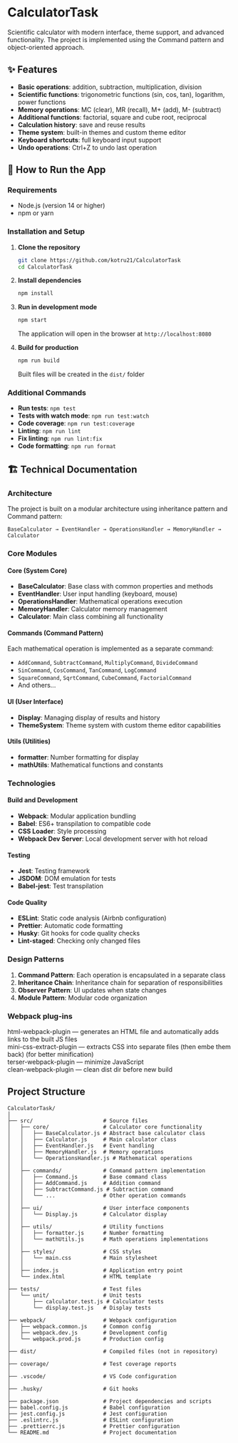 # CalculatorTask

Scientific calculator with modern interface, theme support, and advanced functionality. The project is implemented using the Command pattern and object-oriented approach.

## ✨ Features

- **Basic operations**: addition, subtraction, multiplication, division
- **Scientific functions**: trigonometric functions (sin, cos, tan), logarithm, power functions
- **Memory operations**: MC (clear), MR (recall), M+ (add), M- (subtract)
- **Additional functions**: factorial, square and cube root, reciprocal
- **Calculation history**: save and reuse results
- **Theme system**: built-in themes and custom theme editor
- **Keyboard shortcuts**: full keyboard input support
- **Undo operations**: Ctrl+Z to undo last operation

## 🚀 How to Run the App

### Requirements

- Node.js (version 14 or higher)
- npm or yarn

### Installation and Setup

1. **Clone the repository**

   ```bash
   git clone https://github.com/kotru21/CalculatorTask
   cd CalculatorTask
   ```

2. **Install dependencies**

   ```bash
   npm install
   ```

3. **Run in development mode**

   ```bash
   npm start
   ```

   The application will open in the browser at `http://localhost:8080`

4. **Build for production**

   ```bash
   npm run build
   ```

   Built files will be created in the `dist/` folder

### Additional Commands

- **Run tests**: `npm test`
- **Tests with watch mode**: `npm run test:watch`
- **Code coverage**: `npm run test:coverage`
- **Linting**: `npm run lint`
- **Fix linting**: `npm run lint:fix`
- **Code formatting**: `npm run format`

## 🏗️ Technical Documentation

### Architecture

The project is built on a modular architecture using inheritance pattern and Command pattern:

```text
BaseCalculator → EventHandler → OperationsHandler → MemoryHandler → Calculator
```

### Core Modules

#### Core (System Core)

- **BaseCalculator**: Base class with common properties and methods
- **EventHandler**: User input handling (keyboard, mouse)
- **OperationsHandler**: Mathematical operations execution
- **MemoryHandler**: Calculator memory management
- **Calculator**: Main class combining all functionality

#### Commands (Command Pattern)

Each mathematical operation is implemented as a separate command:

- `AddCommand`, `SubtractCommand`, `MultiplyCommand`, `DivideCommand`
- `SinCommand`, `CosCommand`, `TanCommand`, `LogCommand`
- `SquareCommand`, `SqrtCommand`, `CubeCommand`, `FactorialCommand`
- And others...

#### UI (User Interface)

- **Display**: Managing display of results and history
- **ThemeSystem**: Theme system with custom theme editor capabilities

#### Utils (Utilities)

- **formatter**: Number formatting for display
- **mathUtils**: Mathematical functions and constants

### Technologies

#### Build and Development

- **Webpack**: Modular application bundling
- **Babel**: ES6+ transpilation to compatible code
- **CSS Loader**: Style processing
- **Webpack Dev Server**: Local development server with hot reload

#### Testing

- **Jest**: Testing framework
- **JSDOM**: DOM emulation for tests
- **Babel-jest**: Test transpilation

#### Code Quality

- **ESLint**: Static code analysis (Airbnb configuration)
- **Prettier**: Automatic code formatting
- **Husky**: Git hooks for code quality checks
- **Lint-staged**: Checking only changed files

### Design Patterns

1. **Command Pattern**: Each operation is encapsulated in a separate class
2. **Inheritance Chain**: Inheritance chain for separation of responsibilities
3. **Observer Pattern**: UI updates when state changes
4. **Module Pattern**: Modular code organization

### Webpack plug-ins

html-webpack-plugin — generates an HTML file and automatically adds links to the built JS files </br>
mini-css-extract-plugin — extracts CSS into separate files (then embe them back) (for better minification) </br>
terser-webpack-plugin — minimize JavaScript </br>
clean-webpack-plugin — clean dist dir before new build

## Project Structure

```text
CalculatorTask/
│
├── src/                      # Source files
│   ├── core/                 # Calculator core functionality
│   │   ├── BaseCalculator.js # Abstract base calculator class
│   │   ├── Calculator.js     # Main calculator class
│   │   ├── EventHandler.js   # Event handling
│   │   ├── MemoryHandler.js  # Memory operations
│   │   └── OperationsHandler.js # Mathematical operations
│   │
│   ├── commands/             # Command pattern implementation
│   │   ├── Command.js        # Base command class
│   │   ├── AddCommand.js     # Addition command
│   │   ├── SubtractCommand.js # Subtraction command
│   │   └── ...               # Other operation commands
│   │
│   ├── ui/                   # User interface components
│   │   └── Display.js        # Calculator display
│   │
│   ├── utils/                # Utility functions
│   │   ├── formatter.js      # Number formatting
│   │   └── mathUtils.js      # Math operations implementations
│   │
│   ├── styles/               # CSS styles
│   │   └── main.css          # Main stylesheet
│   │
│   ├── index.js              # Application entry point
│   └── index.html            # HTML template
│
├── tests/                    # Test files
│   └── unit/                 # Unit tests
│       ├── calculator.test.js # Calculator tests
│       └── display.test.js   # Display tests
│
├── webpack/                  # Webpack configuration
│   ├── webpack.common.js     # Common config
│   ├── webpack.dev.js        # Development config
│   └── webpack.prod.js       # Production config
│
├── dist/                     # Compiled files (not in repository)
│
├── coverage/                 # Test coverage reports
│
├── .vscode/                  # VS Code configuration
│
├── .husky/                   # Git hooks
│
├── package.json              # Project dependencies and scripts
├── babel.config.js           # Babel configuration
├── jest.config.js            # Jest configuration
├── .eslintrc.js              # ESLint configuration
├── .prettierrc.js            # Prettier configuration
└── README.md                 # Project documentation
```
